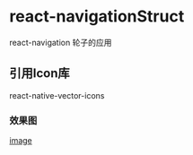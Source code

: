 # react-navigationStruct
react-navigation 轮子的应用

## 引用Icon库
react-native-vector-icons

### 效果图
[image](https://github.com/markdashi/react-navigationStruct)


